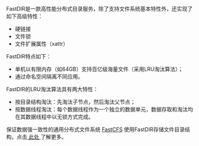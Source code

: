 
FastDIR是一款高性能分布式目录服务，除了支持文件系统基本特性外，还实现了如下高级特性：
  * 硬链接
  * 文件锁
  * 文件扩展属性（xattr）

FastDIR特点如下：
  * 单机以有限内存（如64GB）支持百亿级海量文件（采用LRU淘汰算法）；
  * 通过命名空间隔离不同应用。

FastDIR的LRU淘汰算法具有两大特性：
  * 按目录结构淘汰：先淘汰子节点，然后淘汰父节点；
  * 按数据线程淘汰：每个数据线程作为一个独立的数据单元，数据存取和淘汰均在其数据线程中以无锁方式完成。

保证数据强一致性的通用分布式文件系统 [FastCFS](https://gitee.com/fastdfs100/FastCFS) 使用FastDIR存储文件目录结构，点击[ 此处 ](https://gitee.com/fastdfs100/FastCFS) 了解更多。
